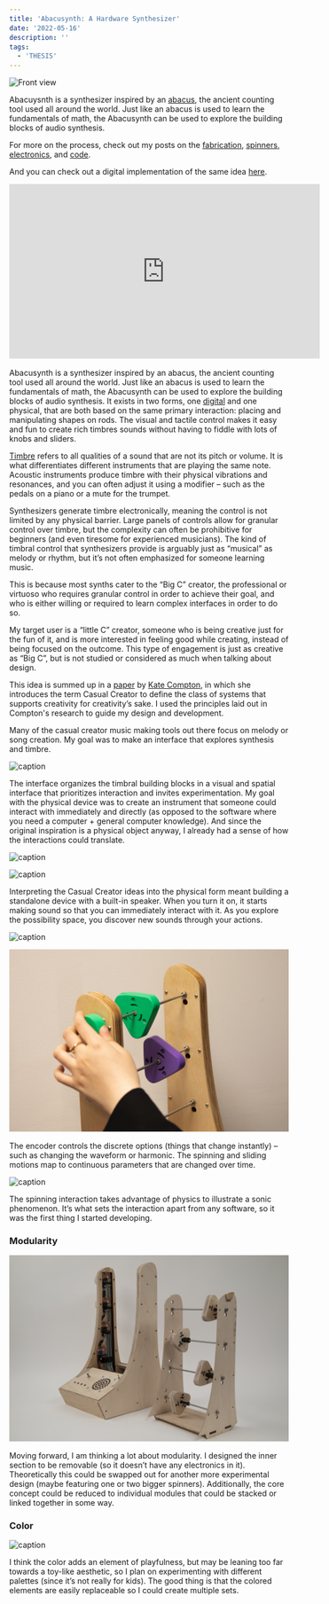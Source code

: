 ```yaml
---
title: 'Abacusynth: A Hardware Synthesizer'
date: '2022-05-16'
description: ''
tags:
  - 'THESIS'
---
```


![Front view](../abacusynth-fabrication/final-photos/1O7A8617.jpg)

Abacuysnth is a synthesizer inspired by an [abacus](https://en.wikipedia.org/wiki/Abacus), the ancient counting tool used all around the world. Just like an abacus is used to learn the fundamentals of math, the Abacusynth can be used to explore the building blocks of audio synthesis.

For more on the process, check out my posts on the [fabrication](/abacusynth-fabrication), [spinners](/abacusynth-spinner), [electronics](/abacusynth-pcb-1), and [code](/abacusynth-software).

And you can check out a digital implementation of the same idea [here](https://eliasjarzombek.com/abacusynth-plugin).

<iframe width="560" height="315" src="https://www.youtube.com/embed/1lWUlo18B14" title="YouTube video player" frameborder="0" allow="accelerometer; autoplay; clipboard-write; encrypted-media; gyroscope; picture-in-picture" allowfullscreen></iframe>

Abacusynth is a synthesizer inspired by an abacus, the ancient counting tool used all around the world. Just like an abacus is used to learn the fundamentals of math, the Abacusynth can be used to explore the building blocks of audio synthesis. It exists in two forms, one [digital](https://eliasjarzombek.com/abacusynth-plugin) and one physical, that are both based on the same primary interaction: placing and manipulating shapes on rods. The visual and tactile control makes it easy and fun to create rich timbres sounds without having to fiddle with lots of knobs and sliders.

[Timbre](https://en.wikipedia.org/wiki/Timbre) refers to all qualities of a sound that are not its pitch or volume. It is what differentiates different instruments that are playing the same note. Acoustic instruments produce timbre with their physical vibrations and resonances, and you can often adjust it using a modifier – such as the pedals on a piano or a mute for the trumpet.

Synthesizers generate timbre electronically, meaning the control is not limited by any physical barrier. Large panels of controls allow for granular control over timbre, but the complexity can often be prohibitive for beginners (and even tiresome for experienced musicians). The kind of timbral control that synthesizers provide is arguably just as “musical” as melody or rhythm, but it’s not often emphasized for someone learning music.

This is because most synths cater to the “Big C” creator, the professional or virtuoso who requires granular control in order to achieve their goal, and who is either willing or required to learn complex interfaces in order to do so.

My target user is a “little C” creator, someone who is being creative just for the fun of it, and is more interested in feeling good while creating, instead of being focused on the outcome. This type of engagement is just as creative as “Big C”, but is not studied or considered as much when talking about design.

This idea is summed up in a [paper](https://www.galaxykate.com/pdfs/kcompton-dissertation-casualcreators.pdf) by [Kate Compton](https://www.galaxykate.com/), in which she introduces the term Casual Creator to define the class of systems that supports creativity for creativity’s sake. I used the principles laid out in Compton's research to guide my design and development.

Many of the casual creator music making tools out there focus on melody or song creation. My goal was to make an interface that explores synthesis and timbre.

![caption](../abacusynth-fabrication/final-photos/1O7A8629.jpg)

The interface organizes the timbral building blocks in a visual and spatial interface that prioritizes interaction and invites experimentation. My goal with the physical device was to create an instrument that someone could interact with immediately and directly (as opposed to the software where you need a computer + general computer knowledge). And since the original inspiration is a physical object anyway, I already had a sense of how the interactions could translate.

![caption](../abacusynth-fabrication/final-photos/1O7A8619.png)

![caption](../abacusynth-fabrication/final-photos/1O7A8622.png)

Interpreting the Casual Creator ideas into the physical form meant building a standalone device with a built-in speaker. When you turn it on, it starts making sound so that you can immediately interact with it. As you explore the possibility space, you discover new sounds through your actions.

![caption](../abacusynth-fabrication/final-photos/1O7A8638.jpg)

![caption](./abc-01.jpeg)

The encoder controls the discrete options (things that change instantly) – such as changing the waveform or harmonic. The spinning and sliding motions map to continuous parameters that are changed over time.

![caption](../abacusynth-fabrication/final-photos/1O7A8628.jpg)

The spinning interaction takes advantage of physics to illustrate a sonic phenomenon. It’s what sets the interaction apart from any software, so it was the first thing I started developing.

### Modularity

![caption](../abacusynth-fabrication/2V3A9522.jpg)

Moving forward, I am thinking a lot about modularity. I designed the inner section to be removable (so it doesn’t have any electronics in it). Theoretically this could be swapped out for another more experimental design (maybe featuring one or two bigger spinners). Additionally, the core concept could be reduced to individual modules that could be stacked or linked together in some way.

### Color

![caption](../abacusynth-fabrication/final-photos/1O7A8626.jpg)

I think the color adds an element of playfulness, but may be leaning too far towards a toy-like aesthetic, so I plan on experimenting with different palettes (since it’s not really for kids). The good thing is that the colored elements are easily replaceable so I could create multiple sets.
